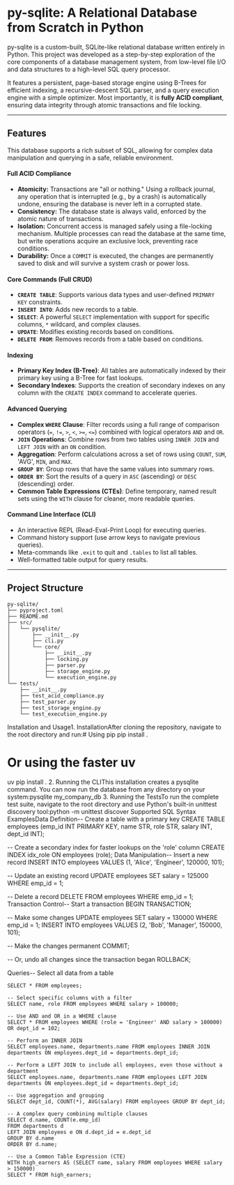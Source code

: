 # py-sqlite: A Relational Database from Scratch in Python

py-sqlite is a custom-built, SQLite-like relational database written entirely in Python. This project was developed as a step-by-step exploration of the core components of a database management system, from low-level file I/O and data structures to a high-level SQL query processor.

It features a persistent, page-based storage engine using B-Trees for efficient indexing, a recursive-descent SQL parser, and a query execution engine with a simple optimizer. Most importantly, it is **fully ACID compliant**, ensuring data integrity through atomic transactions and file locking.

---

## Features

This database supports a rich subset of SQL, allowing for complex data manipulation and querying in a safe, reliable environment.

#### Full ACID Compliance
* **Atomicity:** Transactions are "all or nothing." Using a rollback journal, any operation that is interrupted (e.g., by a crash) is automatically undone, ensuring the database is never left in a corrupted state.
* **Consistency:** The database state is always valid, enforced by the atomic nature of transactions.
* **Isolation:** Concurrent access is managed safely using a file-locking mechanism. Multiple processes can read the database at the same time, but write operations acquire an exclusive lock, preventing race conditions.
* **Durability:** Once a `COMMIT` is executed, the changes are permanently saved to disk and will survive a system crash or power loss.

#### Core Commands (Full CRUD)
* **`CREATE TABLE`**: Supports various data types and user-defined `PRIMARY KEY` constraints.
* **`INSERT INTO`**: Adds new records to a table.
* **`SELECT`**: A powerful `SELECT` implementation with support for specific columns, `*` wildcard, and complex clauses.
* **`UPDATE`**: Modifies existing records based on conditions.
* **`DELETE FROM`**: Removes records from a table based on conditions.

#### Indexing
* **Primary Key Index (B-Tree)**: All tables are automatically indexed by their primary key using a B-Tree for fast lookups.
* **Secondary Indexes**: Supports the creation of secondary indexes on any column with the `CREATE INDEX` command to accelerate queries.

#### Advanced Querying
* **Complex `WHERE` Clause**: Filter records using a full range of comparison operators (`=`, `!=`, `>`, `<`, `>=`, `<=`) combined with logical operators `AND` and `OR`.
* **`JOIN` Operations**: Combine rows from two tables using `INNER JOIN` and `LEFT JOIN` with an `ON` condition.
* **Aggregation**: Perform calculations across a set of rows using `COUNT`, `SUM`, 'AVG', `MIN`, and `MAX`.
* **`GROUP BY`**: Group rows that have the same values into summary rows.
* **`ORDER BY`**: Sort the results of a query in `ASC` (ascending) or `DESC` (descending) order.
* **Common Table Expressions (CTEs)**: Define temporary, named result sets using the `WITH` clause for cleaner, more readable queries.

#### Command Line Interface (CLI)
* An interactive REPL (Read-Eval-Print Loop) for executing queries.
* Command history support (use arrow keys to navigate previous queries).
* Meta-commands like `.exit` to quit and `.tables` to list all tables.
* Well-formatted table output for query results.

---

## Project Structure

```text
py-sqlite/
├── pyproject.toml
├── README.md
├── src/
│   └── pysqlite/
│       ├── __init__.py
│       ├── cli.py
│       └── core/
│           ├── __init__.py
│           ├── locking.py
│           ├── parser.py
│           ├── storage_engine.py
│           └── execution_engine.py
└── tests/
    ├── __init__.py
    ├── test_acid_compliance.py
    ├── test_parser.py
    ├── test_storage_engine.py
    └── test_execution_engine.py
```

Installation and Usage1. InstallationAfter cloning the repository, navigate to the root directory and run:# Using pip
pip install .

# Or using the faster uv
uv pip install .
2. Running the CLIThis installation creates a pysqlite command. You can now run the database from any directory on your system:pysqlite my_company_db
3. Running the TestsTo run the complete test suite, navigate to the root directory and use Python's built-in unittest discovery tool:python -m unittest discover
Supported SQL Syntax ExamplesData Definition-- Create a table with a primary key
CREATE TABLE employees (emp_id INT PRIMARY KEY, name STR, role STR, salary INT, dept_id INT);

-- Create a secondary index for faster lookups on the 'role' column
CREATE INDEX idx_role ON employees (role);
Data Manipulation-- Insert a new record
INSERT INTO employees VALUES (1, 'Alice', 'Engineer', 120000, 101);

-- Update an existing record
UPDATE employees SET salary = 125000 WHERE emp_id = 1;

-- Delete a record
DELETE FROM employees WHERE emp_id = 1;
Transaction Control-- Start a transaction
BEGIN TRANSACTION;

-- Make some changes
UPDATE employees SET salary = 130000 WHERE emp_id = 1;
INSERT INTO employees VALUES (2, 'Bob', 'Manager', 150000, 101);

-- Make the changes permanent
COMMIT;

-- Or, undo all changes since the transaction began
ROLLBACK;

Queries-- Select all data from a table
```
SELECT * FROM employees;

-- Select specific columns with a filter
SELECT name, role FROM employees WHERE salary > 100000;

-- Use AND and OR in a WHERE clause
SELECT * FROM employees WHERE (role = 'Engineer' AND salary > 100000) OR dept_id = 102;

-- Perform an INNER JOIN
SELECT employees.name, departments.name FROM employees INNER JOIN departments ON employees.dept_id = departments.dept_id;

-- Perform a LEFT JOIN to include all employees, even those without a department
SELECT employees.name, departments.name FROM employees LEFT JOIN departments ON employees.dept_id = departments.dept_id;

-- Use aggregation and grouping
SELECT dept_id, COUNT(*), AVG(salary) FROM employees GROUP BY dept_id;

-- A complex query combining multiple clauses
SELECT d.name, COUNT(e.emp_id)
FROM departments d
LEFT JOIN employees e ON d.dept_id = e.dept_id
GROUP BY d.name
ORDER BY d.name;

-- Use a Common Table Expression (CTE)
WITH high_earners AS (SELECT name, salary FROM employees WHERE salary > 150000)
SELECT * FROM high_earners;
```